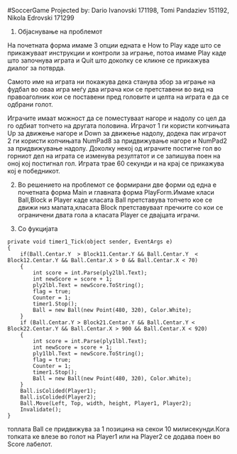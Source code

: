 #SoccerGame
Projected by: Dario Ivanovski 171198, Tomi Pandaziev 151192, Nikola Edrovski 171299
1.	Објаснување на проблемот
 
На почетната форма имаме 3 опции едната е How to Play каде што се прикажуваат инструкции и контроли за играње, потоа имаме Play каде што започнува играта и Quit што доколку се кликне се прикажува диалог за потврда. 
 

Самото име на играта ни покажува дека станува збор за играње на фудбал во оваа игра меѓу два играча кои се претставени во вид на правоаголник кои се поставени пред головите и целта на играта е да се одбрани голот. 
 
Играчите имаат можност да се поместуваат нагоре и надолу со цел да го одбиат топчето на другата половина. Играчот 1 ги користи копчињата Up за движење нагоре и Down за движење надолу, додека пак играчот 2 ги користи копчињата NumPad8 за придвижување нагоре и NumPad2 за придвижување надолу. Доколку некој од играчите постигне гол во горниот дел на играта се изменува резултатот и се запишува поен на оној кој постигнал гол. Играта трае 60 секунди и на крај се прикажува кој е победникот.
  


2.	Во решението на проблемот се формирани две форми од една е почетната форма Main и главната форма PlayForm.Имаме класи Ball,Block и Player каде класата Ball претставува топчето кое се движи низ мапата,класата Block претставуваат пречките со кои се ограничени двата гола а класата Player се двајцата играчи.

3.	Со фукцијата 

```
private void timer1_Tick(object sender, EventArgs e)
{
    if(Ball.Centar.Y  > Block11.Centar.Y && Ball.Centar.Y  < Block12.Centar.Y && Ball.Centar.X > 0 && Ball.Centar.X < 70)
    {
        int score = int.Parse(ply2lbl.Text);
        int newScore = score + 1;
        ply2lbl.Text = newScore.ToString(); 
        flag = true;
        Counter = 1;
        timer1.Stop();
        Ball = new Ball(new Point(480, 320), Color.White);
    }
    if (Ball.Centar.Y > Block21.Centar.Y && Ball.Centar.Y < Block22.Centar.Y && Ball.Centar.X > 900 && Ball.Centar.X < 920)
    {
        int score = int.Parse(ply1lbl.Text);
        int newScore = score + 1;
        ply1lbl.Text = newScore.ToString();
        flag = true;
        Counter = 1;
        timer1.Stop();
        Ball = new Ball(new Point(480, 320), Color.White);
    }
    Ball.isColided(Player1);
    Ball.isColided(Player2);
    Ball.Move(Left, Top, width, height, Player1, Player2);
    Invalidate();
}
```
   
топлата Ball се придвижува за 1 позицина на секои 10 милисекунди.Кога топката ке влезе во голот на Player1 или на Player2 се додава поен во Score лабелот.
